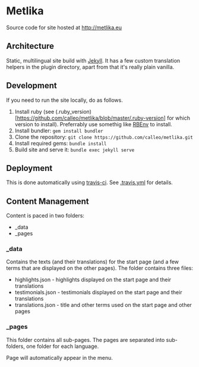 # Metlika
Source code for site hosted at http://metlika.eu

## Architecture

Static, multilingual site build with [Jekyll](https://jekyllrb.com/). It has a few custom translation helpers in the plugin directory, apart from that it's really plain vanilla.

## Development

If you need to run the site locally, do as follows.

1. Install ruby (see (.ruby_version)[https://github.com/calleo/metlika/blob/master/.ruby-version] for which version to install). Preferrably use somethig like [RBEnv](https://github.com/rbenv/rbenv) to install.
2. Install bundler: `gem install bundler`
3. Clone the repository: `git clone https://github.com/calleo/metlika.git`
4. Install required gems: `bundle install`
5. Build site and serve it: `bundle exec jekyll serve`

## Deployment

This is done automatically using [travis-ci](https://travis-ci.org/). See [.travis.yml](https://github.com/calleo/metlika/blob/master/.travis.yml) for details.

## Content Management

Content is paced in two folders:

* \_data
* \_pages

### \_data

Contains the texts (and their translations) for the start page (and a few terms that are displayed on the other pages). The folder contains three files:

* highlights.json - highlights displayed on the start page and their translations
* testimonials.json - testimonials displayed on the start page and their translations
* translations.json - title and other terms used on the start page and other pages

### \_pages

This folder contains all sub-pages. The pages are separated into sub-folders, one folder for each language.

Page will automatically appear in the menu.
